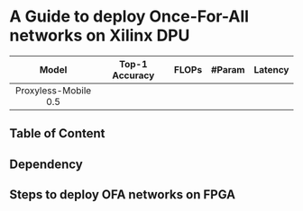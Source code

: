 # A Guide to deploy Once-For-All networks on Xilinx DPU

| Model | Top-1 Accuracy | FLOPs | #Param | Latency |
|:-----:|:--------------:|:-----:|:------:|:--------|
| Proxyless-Mobile 0.5|  |    |   |     |   | 



## Table of Content




## Dependency


## Steps to deploy OFA networks on FPGA

